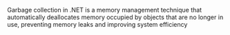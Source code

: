 Garbage collection in .NET is a memory management technique that automatically deallocates memory occupied by objects that are no longer in use, preventing memory leaks and improving system efficiency
